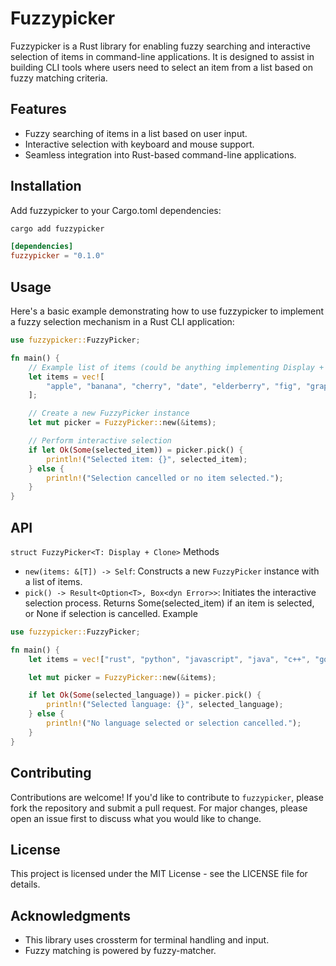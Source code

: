 # Fuzzypicker
Fuzzypicker is a Rust library for enabling fuzzy searching and interactive selection of items in command-line applications. It is designed to assist in building CLI tools where users need to select an item from a list based on fuzzy matching criteria.

## Features
- Fuzzy searching of items in a list based on user input.
- Interactive selection with keyboard and mouse support.
- Seamless integration into Rust-based command-line applications.

## Installation
Add fuzzypicker to your Cargo.toml dependencies:
```bash
cargo add fuzzypicker
```
```toml
[dependencies]
fuzzypicker = "0.1.0"
```
## Usage
Here's a basic example demonstrating how to use fuzzypicker to implement a fuzzy selection mechanism in a Rust CLI application:

```rust
use fuzzypicker::FuzzyPicker;

fn main() {
    // Example list of items (could be anything implementing Display + Clone)
    let items = vec![
        "apple", "banana", "cherry", "date", "elderberry", "fig", "grape", "honeydew",
    ];

    // Create a new FuzzyPicker instance
    let mut picker = FuzzyPicker::new(&items);

    // Perform interactive selection
    if let Ok(Some(selected_item)) = picker.pick() {
        println!("Selected item: {}", selected_item);
    } else {
        println!("Selection cancelled or no item selected.");
    }
}
```
## API
`struct FuzzyPicker<T: Display + Clone>`
Methods
- `new(items: &[T]) -> Self`: Constructs a new `FuzzyPicker` instance with a list of items.
- `pick() -> Result<Option<T>, Box<dyn Error>>`: Initiates the interactive selection process. Returns Some(selected_item) if an item is selected, or None if selection is cancelled.
Example
```rust
use fuzzypicker::FuzzyPicker;

fn main() {
    let items = vec!["rust", "python", "javascript", "java", "c++", "go", "swift"];

    let mut picker = FuzzyPicker::new(&items);

    if let Ok(Some(selected_language)) = picker.pick() {
        println!("Selected language: {}", selected_language);
    } else {
        println!("No language selected or selection cancelled.");
    }
}
```
## Contributing
Contributions are welcome! If you'd like to contribute to `fuzzypicker`, please fork the repository and submit a pull request. For major changes, please open an issue first to discuss what you would like to change.

## License
This project is licensed under the MIT License - see the LICENSE file for details.

## Acknowledgments
- This library uses crossterm for terminal handling and input.
- Fuzzy matching is powered by fuzzy-matcher.
